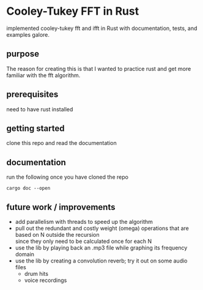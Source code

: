# Cooley-Tukey FFT in Rust

implemented cooley-tukey fft and ifft in Rust with documentation, tests, and examples galore.

## purpose

The reason for creating this is that I wanted to practice rust and get more familiar with the fft algorithm.

## prerequisites

need to have rust installed

## getting started

clone this repo and read the documentation 

## documentation

run the following once you have cloned the repo
```
cargo doc --open
```

## future work / improvements

- add parallelism with threads to speed up the algorithm
- pull out the redundant and costly weight (omega) operations that are based on N outside the recursion  
  since they only need to be calculated once for each N
- use the lib by playing back an .mp3 file while graphing its frequency domain
- use the lib by creating a convolution reverb; try it out on some audio files
  - drum hits
  - voice recordings
